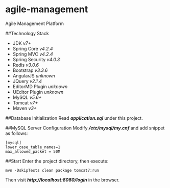 # agile-management
Agile Management Platform

##Technology Stack
* JDK *v7+*
* Spring Core *v4.2.4*
* Spring MVC *v4.2.4*
* Spring Security *v4.0.3*
* Redis *v3.0.6*
* Bootstrap *v3.3.6*
* AngularJS *unknown*
* JQuery *v2.1.4*
* EditorMD Plugin *unknown*
* UEditor Plugin *unknown*
* MySQL *v5.6+*
* Tomcat *v7+*
* Maven *v3+*

##Database Initialization
Read ***application.sql*** under this project.

##MySQL Server Configuration
Modify ***/etc/mysql/my.cnf*** and add snippet as follows:
```    
[mysql]
lower_case_table_names=1
max_allowed_packet = 50M
```

##Start
Enter the project directory, then execute:
```
mvn -DskipTests clean package tomcat7:run
```
Then visit ***http://localhost:8080/login*** in the browser.
